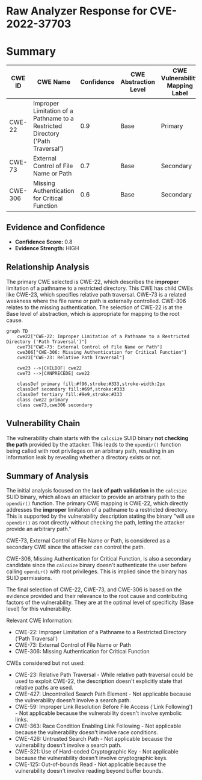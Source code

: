 # Raw Analyzer Response for CVE-2022-37703

# Summary
| CWE ID | CWE Name | Confidence | CWE Abstraction Level | CWE Vulnerability Mapping Label | CWE-Vulnerability Mapping Notes |
|---|---|---|---|---|---|
| CWE-22 | Improper Limitation of a Pathname to a Restricted Directory ('Path Traversal') | 0.9 | Base | Primary | Allowed |
| CWE-73 | External Control of File Name or Path | 0.7 | Base | Secondary | Allowed |
| CWE-306 | Missing Authentication for Critical Function | 0.6 | Base | Secondary | Allowed |

## Evidence and Confidence

*   **Confidence Score:** 0.8
*   **Evidence Strength:** HIGH

## Relationship Analysis
The primary CWE selected is CWE-22, which describes the **improper** limitation of a pathname to a restricted directory. This CWE has child CWEs like CWE-23, which specifies relative path traversal. CWE-73 is a related weakness where the file name or path is externally controlled. CWE-306 relates to the missing authentication. The selection of CWE-22 is at the Base level of abstraction, which is appropriate for mapping to the root cause.

```mermaid
graph TD
    cwe22["CWE-22: Improper Limitation of a Pathname to a Restricted Directory ('Path Traversal')"]
    cwe73["CWE-73: External Control of File Name or Path"]
    cwe306["CWE-306: Missing Authentication for Critical Function"]
    cwe23["CWE-23: Relative Path Traversal"]

    cwe23 -->|CHILDOF| cwe22
    cwe73 -->|CANPRECEDE| cwe22
    
    classDef primary fill:#f96,stroke:#333,stroke-width:2px
    classDef secondary fill:#69f,stroke:#333
    classDef tertiary fill:#9e9,stroke:#333
    class cwe22 primary
    class cwe73,cwe306 secondary
```

## Vulnerability Chain
The vulnerability chain starts with the `calcsize` SUID binary **not checking the path** provided by the attacker. This leads to the `opendir()` function being called with root privileges on an arbitrary path, resulting in an information leak by revealing whether a directory exists or not.

## Summary of Analysis
The initial analysis focused on the **lack of path validation** in the `calcsize` SUID binary, which allows an attacker to provide an arbitrary path to the `opendir()` function. The primary CWE mapping is CWE-22, which directly addresses the **improper** limitation of a pathname to a restricted directory. This is supported by the vulnerability description stating the binary "will use `opendir()` as root directly without checking the path, letting the attacker provide an arbitrary path."

CWE-73, External Control of File Name or Path, is considered as a secondary CWE since the attacker can control the path.

CWE-306, Missing Authentication for Critical Function, is also a secondary candidate since the `calcsize` binary doesn't authenticate the user before calling `opendir()` with root privileges. This is implied since the binary has SUID permissions.

The final selection of CWE-22, CWE-73, and CWE-306 is based on the evidence provided and their relevance to the root cause and contributing factors of the vulnerability. They are at the optimal level of specificity (Base level) for this vulnerability.

Relevant CWE Information:
- CWE-22: Improper Limitation of a Pathname to a Restricted Directory ('Path Traversal')
- CWE-73: External Control of File Name or Path
- CWE-306: Missing Authentication for Critical Function

CWEs considered but not used:
- CWE-23: Relative Path Traversal - While relative path traversal could be used to exploit CWE-22, the description doesn't explicitly state that relative paths are used.
- CWE-427: Uncontrolled Search Path Element - Not applicable because the vulnerability doesn't involve a search path.
- CWE-59: Improper Link Resolution Before File Access ('Link Following') - Not applicable because the vulnerability doesn't involve symbolic links.
- CWE-363: Race Condition Enabling Link Following - Not applicable because the vulnerability doesn't involve race conditions.
- CWE-426: Untrusted Search Path - Not applicable because the vulnerability doesn't involve a search path.
- CWE-321: Use of Hard-coded Cryptographic Key - Not applicable because the vulnerability doesn't involve cryptographic keys.
- CWE-125: Out-of-bounds Read - Not applicable because the vulnerability doesn't involve reading beyond buffer bounds.